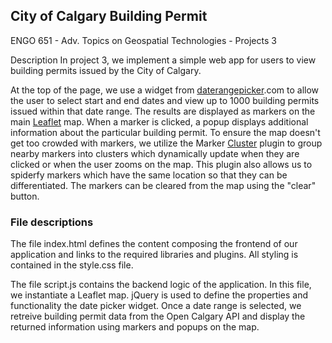 ## City of Calgary Building Permit
ENGO 651 - Adv. Topics on Geospatial Technologies - Projects 3


Description
In project 3, we implement a simple web app for users to view building permits issued by the City of Calgary.


At the top of the page, we use a widget from [daterangepicker](https://www.daterangepicker.com/).com to allow the user to select start and end dates and view up to 1000 building permits issued within that date range. The results are displayed as markers on the main [Leaflet](https://leafletjs.com/) map. When a marker is clicked, a popup displays additional information about the particular building permit. To ensure the map doesn't get too crowded with markers, we utilize the Marker [Cluster](https://github.com/Leaflet/Leaflet.markercluster) plugin to group nearby markers into clusters which dynamically update when they are clicked or when the user zooms on the map. This plugin also allows us to spiderfy markers which have the same location so that they can be differentiated. The markers can be cleared from the map using the "clear" button.


### File descriptions

The file index.html defines the content composing the frontend of our application and links to the required libraries and plugins. All styling is contained in the style.css file.

The file script.js contains the backend logic of the application. In this file, we instantiate a Leaflet map. jQuery is used to define the properties and functionality the date picker widget. Once a date range is selected, we retreive building permit data from the Open Calgary API and display the returned information using markers and popups on the map.
